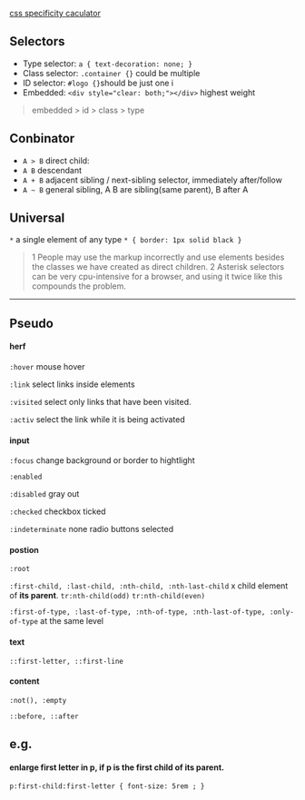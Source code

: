 [css specificity caculator](https://specificity.keegan.st/)

## Selectors

- Type selector: `a { text-decoration: none; }` 
- Class selector: `.container {}` could be multiple
- ID selector: `#logo {}`should be just one i
- Embedded: `<div style="clear: both;"></div>` highest weight

>  embedded > id > class > type 

## Conbinator

- `A > B` direct child: 
- `A B`   descendant 
- `A + B` adjacent sibling / next-sibling selector, immediately after/follow
- `A ~ B` general sibling, A B are sibling(same parent), B after A  

## Universal

`*` a single element of any type `* { border: 1px solid black }`

>1 People may use the markup incorrectly and use elements besides the classes we have created as direct children.
>2 Asterisk selectors can be very cpu-intensive for a browser, and using it twice like this compounds the problem.

----

## Pseudo

#### herf
`:hover` mouse hover

`:link` select links inside elements

`:visited` select only links that have been visited.

`:activ` select the link while it is being activated 

#### input

`:focus` change background or border to hightlight

`:enabled`

`:disabled` gray out

`:checked` checkbox ticked

`:indeterminate` none radio buttons selected

#### postion

`:root`

`:first-child, :last-child, :nth-child, :nth-last-child` x child element of **its parent**. `tr:nth-child(odd)` `tr:nth-child(even)`

`:first-of-type, :last-of-type, :nth-of-type, :nth-last-of-type, :only-of-type` at the same level 

#### text

`::first-letter, ::first-line`
 
#### content

`:not(), :empty`

`::before, ::after`

#### 
## e.g. 

#### enlarge first letter in p, if p is the first child of its parent. 
`p:first-child:first-letter { font-size: 5rem ; }`
